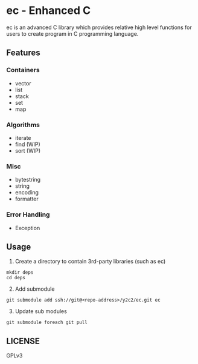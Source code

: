 # ec - Enhanced C

ec is an advanced C library which provides relative high level functions
for users to create program in C programming language.

## Features

### Containers

- vector
- list
- stack
- set
- map

### Algorithms

- iterate
- find (WIP)
- sort (WIP)

### Misc

- bytestring
- string
- encoding
- formatter

### Error Handling

- Exception

## Usage

1. Create a directory to contain 3rd-party libraries (such as ec)

```
mkdir deps
cd deps
```

2. Add submodule

```
git submodule add ssh://git@<repo-address>/y2c2/ec.git ec
```

3. Update sub modules

```
git submodule foreach git pull
```

## LICENSE

GPLv3
